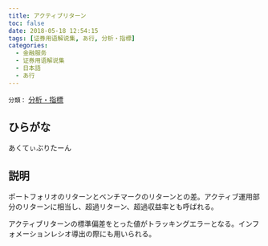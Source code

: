 ```yaml
---
title: アクティブリターン
toc: false
date: 2018-05-18 12:54:15
tags: [证券用语解说集, あ行, 分析・指標]
categories:
  - 金融服务
  - 证券用语解说集
  - 日本語
  - あ行
---
```


`分類：` [分析・指標](/tags/分析・指標/)

## ひらがな

あくてぃぶりたーん

## 説明

ポートフォリオのリターンとベンチマークのリターンとの差。アクティブ運用部分のリターンに相当し、超過リターン、超過収益率とも呼ばれる。

アクティブリターンの標準偏差をとった値がトラッキングエラーとなる。インフォメーションレシオ導出の際にも用いられる。
